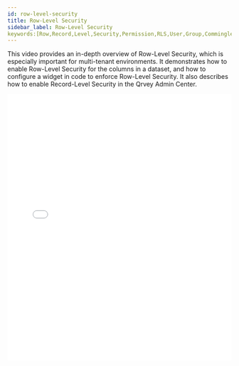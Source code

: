 ```yaml
---
id: row-level-security
title: Row-Level Security
sidebar_label: Row-Level Security
keywords:[Row,Record,Level,Security,Permission,RLS,User,Group,Commingled,Restrict,Role,Tenant,Filter,Value,Data,Dataset,API,JSON,Access,JWT,Token,Widget]
---
```


This video provides an in-depth overview of Row-Level Security, which is especially important for multi-tenant environments. It demonstrates how to enable Row-Level Security for the columns in a dataset, and how to configure a widget in code to enforce Row-Level Security. It also describes how to enable Record-Level Security in the Qrvey Admin Center.

<iframe src="//fast.wistia.net/embed/iframe/99c3c2ysy8?videoFoam=true"
allowtransparency="true" frameBorder="0" scrolling="no" className="wistia_embed"
name="wistia_embed" allowFullScreen  width="100%" height="600"></iframe>
<script src="//fast.wistia.net/assets/external/iframe-api-v1.js"></script>
<br/>